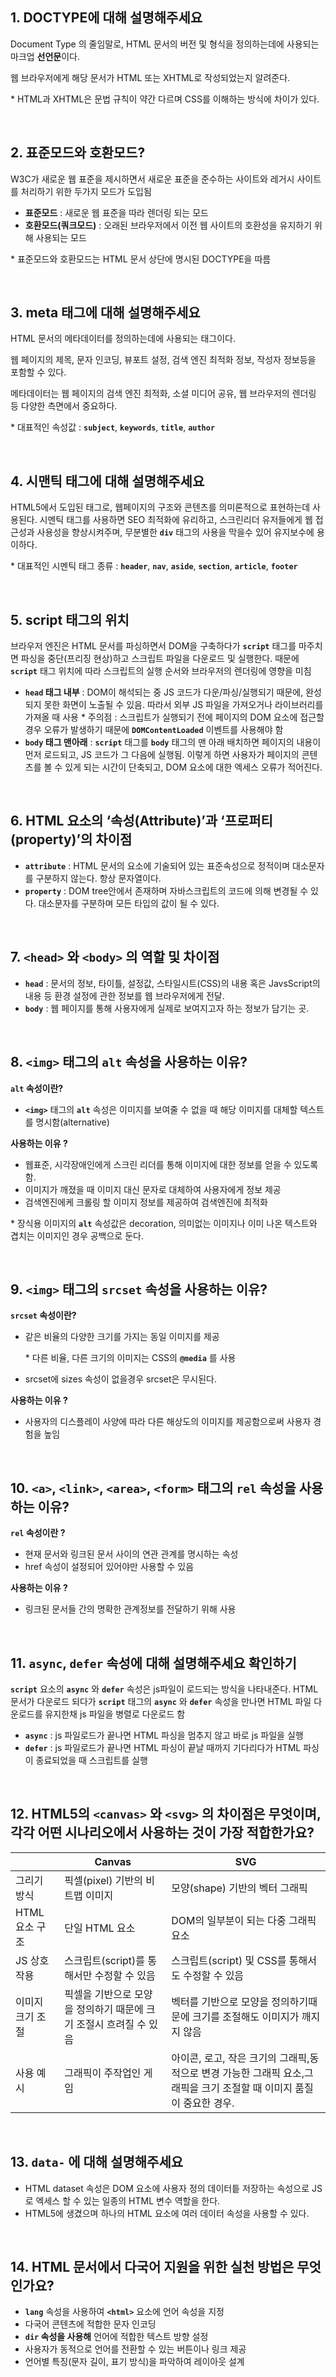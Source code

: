 ## 1. DOCTYPE에 대해 설명해주세요

Document Type 의 줄임말로, HTML 문서의 버전 및 형식을 정의하는데에 사용되는 마크업 **선언문**이다.

웹 브라우저에게 해당 문서가 HTML 또는 XHTML로 작성되었는지 알려준다.

\* HTML과 XHTML은 문법 규칙이 약간 다르며 CSS를 이해하는 방식에 차이가 있다.

<br/>

## 2. 표준모드와 호환모드?

W3C가 새로운 웹 표준을 제시하면서 새로운 표준을 준수하는 사이트와 레거시 사이트를 처리하기 위한 두가지 모드가 도입됨

- **표준모드** : 새로운 웹 표준을 따라 렌더링 되는 모드
- **호환모드(쿼크모드)** : 오래된 브라우저에서 이전 웹 사이트의 호환성을 유지하기 위해 사용되는 모드

\* 표준모드와 호환모드는 HTML 문서 상단에 명시된 DOCTYPE을 따름

<br/>

## 3. meta 태그에 대해 설명해주세요

HTML 문서의 메타데이터를 정의하는데에 사용되는 태그이다.

웹 페이지의 제목, 문자 인코딩, 뷰포트 설정, 검색 엔진 최적화 정보, 작성자 정보등을 포함할 수 있다.

메타데이터는 웹 페이지의 검색 엔진 최적화, 소셜 미디어 공유, 웹 브라우저의 렌더링 등 다양한 측면에서 중요하다.

\* 대표적인 속성값 : **`subject`**, **`keywords`**, **`title`**, **`author`**

<br/>

## 4. 시맨틱 태그에 대해 설명해주세요

HTML5에서 도입된 태그로, 웹페이지의 구조와 콘텐츠를 의미론적으로 표현하는데 사용된다.
시멘틱 태그를 사용하면 SEO 최적화에 유리하고, 스크린리더 유저들에게 웹 접근성과 사용성을 향상시켜주며,
무분별한 **`div`** 태그의 사용을 막을수 있어 유지보수에 용이하다.

\* 대표적인 시멘틱 태그 종류 : **`header`**, **`nav`**, **`aside`**, **`section`**, **`article`**, **`footer`**

<br/>

## 5. script 태그의 위치

브라우저 엔진은 HTML 문서를 파싱하면서 DOM을 구축하다가 **`script`** 태그를 마주치면 파싱을 중단(프리징 현상)하고 스크립트 파일을 다운로드 및 실행한다.
때문에 **`script`** 태그 위치에 따라 스크립트의 실행 순서와 브라우저의 렌더링에 영향을 미침

- **`head` 태그 내부** : DOM이 해석되는 중 JS 코드가 다운/파싱/실행되기 때문에, 완성되지 못한 화면이 노출될 수 있음. 따라서 외부 JS 파일을 가져오거나 라이브러리를 가져올 때 사용 \* 주의점 : 스크립트가 실행되기 전에 페이지의 DOM 요소에 접근할 경우 오류가 발생하기 때문에 **`DOMContentLoaded`** 이벤트를 사용해야 함
- **`body` 태그 맨아래** : **`script`** 태그를 **`body`** 태그의 맨 아래 배치하면 페이지의 내용이 먼저 로드되고, JS 코드가 그 다음에 실행됨. 이렇게 하면 사용자가 페이지의 콘텐츠를 볼 수 있게 되는 시간이 단축되고,
  DOM 요소에 대한 엑세스 오류가 적어진다.

<br/>

## 6. HTML 요소의 ‘속성(Attribute)’과 ‘프로퍼티(property)’의 차이점

- **`attribute`** : HTML 문서의 요소에 기술되어 있는 표준속성으로 정적이며 대소문자를 구분하지 않는다. 항상 문자열이다.
- **`property`** : DOM tree안에서 존재하며 자바스크립트의 코드에 의해 변경될 수 있다. 대소문자를 구분하며 모든 타입의 값이 될 수 있다.

<br/>

## 7. **`<head>`** 와 **`<body>`** 의 역할 및 차이점

- **`head`** : 문서의 정보, 타이틀, 설정값, 스타일시트(CSS)의 내용 혹은 JavsScript의 내용 등 환경 설정에 관한 정보를 웹 브라우저에게 전달.
- **`body`** : 웹 페이지를 통해 사용자에게 실제로 보여지고자 하는 정보가 담기는 곳.

<br/>
 
## 8. **`<img>`** 태그의 **`alt`** 속성을 사용하는 이유?
**`alt` 속성이란?**

- **`<img>`** 태그의 **`alt`** 속성은 이미지를 보여줄 수 없을 때 해당 이미지를 대체할 텍스트를 명시함(alternative)

**사용하는 이유 ?**

- 웹표준, 시각장애인에게 스크린 리더를 통해 이미지에 대한 정보를 얻을 수 있도록 함.
- 이미지가 깨졌을 때 이미지 대신 문자로 대체하여 사용자에게 정보 제공
- 검색엔진에케 크롤링 할 이미지 정보를 제공하여 검색엔진에 최적화

\* 장식용 이미지의 **`alt`** 속성값은 decoration, 의미없는 이미지나 이미 나온 텍스트와 겹치는 이미지인 경우 공백으로 둔다.

<br/>
 
## 9. `<img>` 태그의 `srcset` 속성을 사용하는 이유?
**`srcset` 속성이란?**

- 같은 비율의 다양한 크기를 가지는 동일 이미지를 제공

  \* 다른 비율, 다른 크기의 이미지는 CSS의 **`@media`** 를 사용

- srcset에 sizes 속성이 없을경우 srcset은 무시된다.

**사용하는 이유 ?**

- 사용자의 디스플레이 사양에 따라 다른 해상도의 이미지를 제공함으로써 사용자 경험을 높임

<br/>
 
## 10. **`<a>`**, **`<link>`**, **`<area>`**, **`<form>`** 태그의 **`rel`** 속성을 사용하는 이유?
**`rel` 속성이란 ?**

- 현재 문서와 링크된 문서 사이의 연관 관계를 명시하는 속성
- href 속성이 설정되어 있어야만 사용할 수 있음

**사용하는 이유 ?**

- 링크된 문서들 간의 명확한 관계정보를 전달하기 위해 사용

<br/>
 
## 11. **`async`**, **`defer`** 속성에 대해 설명해주세요 **확인하기**
**`script`** 요소의 **`async`** 와 **`defer`** 속성은 js파일이 로드되는 방식을 나타내준다.
HTML 문서가 다운로드 되다가 **`script`** 태그의 **`async`** 와 **`defer`** 속성을 만나면 HTML 파일 다운로드를 유지한채 js 파일을 병렬로 다운로드 함

- **`async`** : js 파일로드가 끝나면 HTML 파싱을 멈추지 않고 바로 js 파일을 실행
- **`defer`** : js 파일로드가 끝나면 HTML 파싱이 끝날 때까지 기다리다가 HTML 파싱이 종료되었을 때 스크립트를 실행

<br/>
 
## 12. HTML5의 **`<canvas>`** 와 **`<svg>`** 의 차이점은 무엇이며, 각각 어떤 시나리오에서 사용하는 것이 가장 적합한가요?
|  | Canvas | SVG |
| --- | --- | --- |
| 그리기 방식 | 픽셀(pixel) 기반의 비트맵 이미지 | 모양(shape) 기반의 벡터 그래픽 |
| HTML 요소 구조 | 단일 HTML 요소 | DOM의 일부분이 되는 다중 그래픽 요소 |
| JS 상호작용 | 스크립트(script)를 통해서만 수정할 수 있음 | 스크립트(script) 및 CSS를 통해서도 수정할 수 있음 |
| 이미지 크기 조절 | 픽셀을 기반으로 모양을 정의하기 때문에 크기 조절시 흐려질 수 있음 | 벡터를 기반으로 모양을 정의하기때문에 크기를 조절해도 이미지가 깨지지 않음 |
| 사용 예시 | 그래픽이 주작업인 게임 | 아이콘, 로고, 작은 크기의 그래픽,동적으로 변경 가능한 그래픽 요소,그래픽을 크기 조절할 때 이미지 품질이 중요한 경우. |

<br/>
 
## 13. **`data-`** 에 대해 설명해주세요
- HTML dataset 속성은 DOM 요소에 사용자 정의 데이터틑 저장하는 속성으로 JS로 엑세스 할 수 있는 일종의 HTML 변수 역할을 한다.
- HTML5에 생겼으며 하나의 HTML 요소에 여러 데이터 속성을 사용할 수 있다.

<br/>
 
## 14. HTML 문서에서 다국어 지원을 위한 실천 방법은 무엇인가요?
- **`lang`** 속성을 사용하여 **`<html>`** 요소에 언어 속성을 지정
- 다국어 콘텐츠에 적합한 문자 인코딩
- **`dir` 속성을 사용해** 언어에 적합한 텍스트 방향 설정
- 사용자가 동적으로 언어를 전환할 수 있는 버튼이나 링크 제공
- 언어별 특징(문자 길이, 표기 방식)을 파악하여 레이아웃 설계

